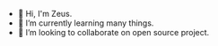 - 👋 Hi, I'm Zeus.
- 🌱 I’m currently learning many things.
- 👯 I’m looking to collaborate on open source project.
